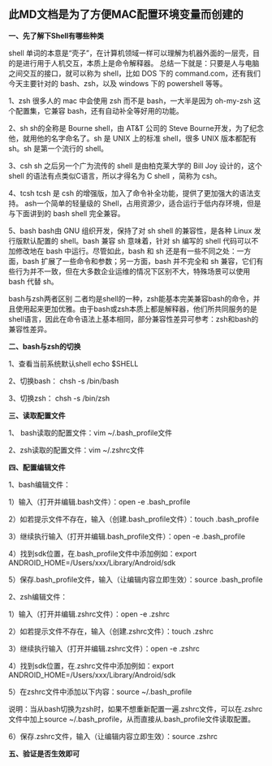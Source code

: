 ## 此MD文档是为了方便MAC配置环境变量而创建的

**一、先了解下Shell有哪些种类**

shell 单词的本意是“壳子”，在计算机领域一样可以理解为机器外面的一层壳，目的是进行用于人机交互，本质上是命令解释器。
总结一下就是：只要是人与电脑之间交互的接口，就可以称为 shell，比如 DOS 下的 command.com，还有我们今天主要针对的
bash、zsh，以及 windows 下的 powershell 等等。

1、zsh
很多人的 mac 中会使用 zsh 而不是 bash，一大半是因为 oh-my-zsh 这个配置集，它兼容 bash，还有自动补全等好用的功能。

2、sh
sh的全称是 Bourne shell，由 AT&T 公司的 Steve Bourne开发，为了纪念他，就用他的名字命名了。sh 是 UNIX
上的标准 shell，很多 UNIX 版本都配有 sh。sh 是第一个流行的 shell。

3、csh
sh 之后另一个广为流传的 shell 是由柏克莱大学的 Bill Joy 设计的，这个 shell 的语法有点类似C语言，所以才得名为
C shell ，简称为 csh。

4、tcsh
tcsh 是 csh 的增强版，加入了命令补全功能，提供了更加强大的语法支持。
ash一个简单的轻量级的 Shell，占用资源少，适合运行于低内存环境，但是与下面讲到的 bash shell 完全兼容。

5、bash
bash由 GNU 组织开发，保持了对 sh shell 的兼容性，是各种 Linux 发行版默认配置的 shell。bash 兼容 sh
意味着，针对 sh 编写的 shell 代码可以不加修改地在 bash 中运行。尽管如此，bash 和 sh 还是有一些不同之处：一方面，bash
扩展了一些命令和参数；另一方面，bash 并不完全和 sh 兼容，它们有些行为并不一致，但在大多数企业运维的情况下区别不大，特殊场景可以使用
bash 代替 sh。

bash与zsh两者区别
二者均是shell的一种，zsh能基本完美兼容bash的命令，并且使用起来更加优雅。由于bash或zsh本质上都是解释器，他们所共同服务的是shell语言，因此在命令语法上基本相同，部分兼容性差异可参考：zsh和bash的兼容性差异。

**二、bash与zsh的切换**

1、查看当前系统默认shell
echo $SHELL

2、切换bash：
chsh -s /bin/bash

3、切换zsh：
chsh -s /bin/zsh

**三、读取配置文件**

1、 bash读取的配置文件：vim ~/.bash_profile文件

2、zsh读取的配置文件：vim ~/.zshrc文件

**四、配置编辑文件**

1、bash编辑文件： 

1）输入（打开并编辑.bash文件）：open -e .bash_profile

2）如若提示文件不存在，输入（创建.bash_profile文件）：touch .bash_profile

3）继续执行输入（打开并编辑.bash_profile文件）：open -e .bash_profile

4）找到sdk位置，在.bash_profile文件中添加例如：export ANDROID_HOME=/Users/xxx/Library/Android/sdk

5）保存.bash_profile文件，输入（让编辑内容立即生效）：source .bash_profile

2、zsh编辑文件：

1）输入（打开并编辑.zshrc文件）：open -e .zshrc

2）如若提示文件不存在，输入（创建.zshrc文件）：touch .zshrc

3）继续执行输入（打开并编辑.zshrc文件）：open -e .zshrc

4）找到sdk位置，在.zshrc文件中添加例如：export ANDROID_HOME=/Users/xxx/Library/Android/sdk

5）在zshrc文件中添加以下内容：source ~/.bash_profile

说明：当从bash切换为zsh时，如果不想重新配置一遍.zshrc文件，可以在.zshrc文件中加上source ~/.bash_profile，从而直接从.bash_profile文件读取配置。

6）保存.zshrc文件，输入（让编辑内容立即生效）：source .zshrc

**五、验证是否生效即可**
